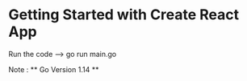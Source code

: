 # Getting Started with Create React App

Run the code --> go run main.go

Note : ** Go Version 1.14 **